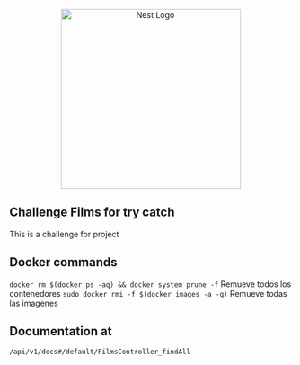 <p align="center">
  <a href="http://nestjs.com/" target="blank"><img src="https://nestjs.com/img/logo_text.svg" width="320" alt="Nest Logo" /></a>
</p>

## Challenge Films for try catch
This is a challenge for project

## Docker commands
`docker rm $(docker ps -aq) && docker system prune -f` Remueve todos los contenedores
`sudo docker rmi -f $(docker images -a -q)` Remueve todas las imagenes

## Documentation at

`/api/v1/docs#/default/FilmsController_findAll`